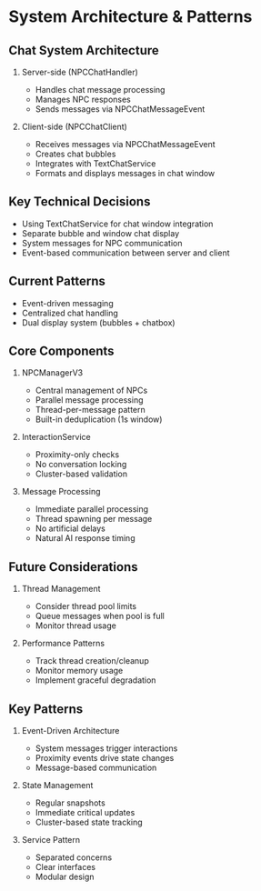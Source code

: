 # System Architecture & Patterns

## Chat System Architecture
1. Server-side (NPCChatHandler)
   - Handles chat message processing
   - Manages NPC responses
   - Sends messages via NPCChatMessageEvent

2. Client-side (NPCChatClient)
   - Receives messages via NPCChatMessageEvent
   - Creates chat bubbles
   - Integrates with TextChatService
   - Formats and displays messages in chat window

## Key Technical Decisions
- Using TextChatService for chat window integration
- Separate bubble and window chat display
- System messages for NPC communication
- Event-based communication between server and client

## Current Patterns
- Event-driven messaging
- Centralized chat handling
- Dual display system (bubbles + chatbox)

## Core Components
1. NPCManagerV3
   - Central management of NPCs
   - Parallel message processing
   - Thread-per-message pattern
   - Built-in deduplication (1s window)

2. InteractionService
   - Proximity-only checks
   - No conversation locking
   - Cluster-based validation

3. Message Processing
   - Immediate parallel processing
   - Thread spawning per message
   - No artificial delays
   - Natural AI response timing

## Future Considerations
1. Thread Management
   - Consider thread pool limits
   - Queue messages when pool is full
   - Monitor thread usage

2. Performance Patterns
   - Track thread creation/cleanup
   - Monitor memory usage
   - Implement graceful degradation

## Key Patterns
1. Event-Driven Architecture
   - System messages trigger interactions
   - Proximity events drive state changes
   - Message-based communication

2. State Management
   - Regular snapshots
   - Immediate critical updates
   - Cluster-based state tracking

3. Service Pattern
   - Separated concerns
   - Clear interfaces
   - Modular design 